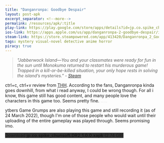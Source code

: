 ```yaml
---
title: "Danganronpa: Goodbye Despair"
layout: post-apk
excerpt_separator: <!--more-->
permalink: /resources/apk/:title
play-link: https://play.google.com/store/apps/details?id=jp.co.spike_chunsoft.DR2
ios-link: https://apps.apple.com/us/app/danganronpa-2-goodbye-despair/id1526121506
steam-link: https://store.steampowered.com/app/413420/Danganronpa_2_Goodbye_Despair/
tags: mystery visual-novel detective anime horror
piracy: true
---
```


> _"Jabberwock Island—You and your classmates were ready for fun in the sun until Monokuma returned to restart his murderous game! Trapped in a kill-or-be-killed situation, your only hope rests in solving the island’s mysteries." - <a href="https://store.steampowered.com/app/413420/Danganronpa_2_Goodbye_Despair/" target="_blank">Steam</a>_

ctrl+c, ctrl+v review from [THH](https://arifhamed.com/resources/apk/Trigger-Happy-Havoc). According to the fans, Danganronpa kinda goes downhill, from what i read anyway, I could be wrong though. For all i know, this game still has good content, and many people love the characters in this game too. Seems pretty fine. <span style="font-size:20%;color:#0002;">chiaki is best girl</span>

ytbers Game Grumps are also playing this game and still recording it (as of <span class="timestamp">24 March 2022</span>), though I'm one of those people who would wait until their uploading of the entire gameplay was played through. Seems promising imo.

<!-- Due to the limitation of my "file server", i could only upload a max of 2 GB, so i split it using WinRAR. Likewise, use WinRAR or 7zip to unpack it. -->

<div class="text-center">
    <!-- <a class="btn btn-dark btn-block w-100" onclick='apk("jp.co.spike_chunsoft.DR2_1.0.0.part1.rar")' style="text-decoration: none; background-color: #333;"> Download <b>jp.co.spike_chunsoft.DR2_1.0.0.part1.rar</b> (1.95 GB)</a><br>
    <a class="btn btn-dark btn-block w-100" onclick='apk("jp.co.spike_chunsoft.DR2_1.0.0.part2.rar")' style="text-decoration: none; background-color: #333;"> Download <b>jp.co.spike_chunsoft.DR2_1.0.0.part2.rar</b> (814 MB)</a><br> -->
    <a class="btn btn-dark btn-block w-100" onclick='window.open("https://arifhamed.com/tools/mediafire-direct/?dl=https://www.mediafire.com/file/rfixt6kgo7f0xfc/jp.co.spike_chunsoft.DR2_1.0.0.xapk/file", "_self")' style="text-decoration: none; background-color: #333;"> Download <b>jp.co.spike_chunsoft.DR2_1.0.0.xapk</b> (2.74 GB)</a>
</div>

